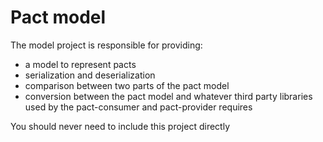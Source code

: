 Pact model
==========

The model project is responsible for providing:
*  a model to represent pacts
*  serialization and deserialization
*  comparison between two parts of the pact model
*  conversion between the pact model and whatever third party libraries used by the pact-consumer and pact-provider requires

You should never need to include this project directly
